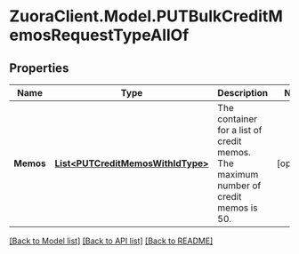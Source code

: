 # ZuoraClient.Model.PUTBulkCreditMemosRequestTypeAllOf

## Properties

Name | Type | Description | Notes
------------ | ------------- | ------------- | -------------
**Memos** | [**List&lt;PUTCreditMemosWithIdType&gt;**](PUTCreditMemosWithIdType.md) | The container for a list of credit memos. The maximum number of credit memos is 50.  | [optional] 

[[Back to Model list]](../README.md#documentation-for-models) [[Back to API list]](../README.md#documentation-for-api-endpoints) [[Back to README]](../README.md)

